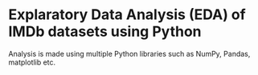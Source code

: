 # Explaratory Data Analysis (EDA) of IMDb datasets using Python

Analysis is made using multiple Python libraries such as NumPy, Pandas, matplotlib etc.
